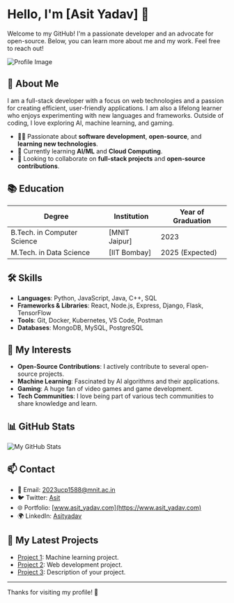 # Hello, I'm [Asit Yadav] 👋

Welcome to my GitHub! I'm a passionate developer and an advocate for open-source. Below, you can learn more about me and my work. Feel free to reach out!

![Profile Image](https://avatars.githubusercontent.com/u/XXXXXXXX?v=4)

## 📝 About Me
I am a full-stack developer with a focus on web technologies and a passion for creating efficient, user-friendly applications. I am also a lifelong learner who enjoys experimenting with new languages and frameworks. Outside of coding, I love exploring AI, machine learning, and gaming.

- 👨‍💻 Passionate about **software development**, **open-source**, and **learning new technologies**.
- 🌱 Currently learning **AI/ML** and **Cloud Computing**.
- 🔭 Looking to collaborate on **full-stack projects** and **open-source contributions**.

## 📚 Education

| Degree            | Institution         | Year of Graduation |
|-------------------|---------------------|--------------------|
| B.Tech. in Computer Science | [MNIT Jaipur]| 2023 |
| M.Tech. in Data Science | [IIT Bombay] | 2025 (Expected) |

## 🛠️ Skills

- **Languages**: Python, JavaScript, Java, C++, SQL
- **Frameworks & Libraries**: React, Node.js, Express, Django, Flask, TensorFlow
- **Tools**: Git, Docker, Kubernetes, VS Code, Postman
- **Databases**: MongoDB, MySQL, PostgreSQL

## 🌱 My Interests

- **Open-Source Contributions**: I actively contribute to several open-source projects.
- **Machine Learning**: Fascinated by AI algorithms and their applications.
- **Gaming**: A huge fan of video games and game development.
- **Tech Communities**: I love being part of various tech communities to share knowledge and learn.

## 📊 GitHub Stats

![My GitHub Stats](https://github-readme-stats.vercel.app/api?username=your-username&show_icons=true&theme=dark)

## 📫 Contact

- 📧 Email: [2023ucp1588@mnit.ac.in](mailto:2023ucp1588@mnit.ac.in)
- 🐦 Twitter: [Asit](https://twitter.com/Asit)
- 🌐 Portfolio: [www.asit_yadav.com](https://www.asit_yadav.com)
- 🌍 LinkedIn: [Asityadav](https://www.linkedin.com/in/Asityadav)

## 🔗 My Latest Projects

- [Project 1](https://github.com/Machinelearning): Machine learning project.
- [Project 2](https://github.com/Webdevlopment): Web development project.
- [Project 3](https://github.com/your-username/project3): Description of your project.

---

Thanks for visiting my profile! 🚀
